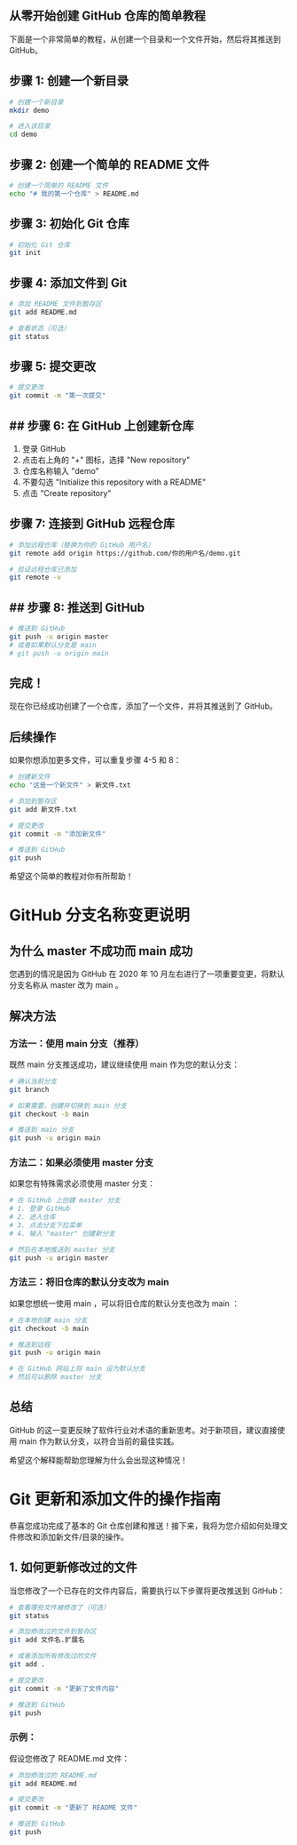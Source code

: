 ## 从零开始创建 GitHub 仓库的简单教程
下面是一个非常简单的教程，从创建一个目录和一个文件开始，然后将其推送到 GitHub。

## 步骤 1: 创建一个新目录
``` sh
# 创建一个新目录
mkdir demo

# 进入该目录
cd demo
```
## 步骤 2: 创建一个简单的 README 文件
``` sh
# 创建一个简单的 README 文件
echo "# 我的第一个仓库" > README.md
```
## 步骤 3: 初始化 Git 仓库
``` sh
# 初始化 Git 仓库
git init
```
## 步骤 4: 添加文件到 Git
``` sh
# 添加 README 文件到暂存区
git add README.md

# 查看状态（可选）
git status
```
## 步骤 5: 提交更改
``` sh
# 提交更改
git commit -m "第一次提交"
```
## ## 步骤 6: 在 GitHub 上创建新仓库
1. 登录 GitHub
2. 点击右上角的 "+" 图标，选择 "New repository"
3. 仓库名称输入 "demo"
4. 不要勾选 "Initialize this repository with a README"
5. 点击 "Create repository"
## 步骤 7: 连接到 GitHub 远程仓库
``` sh
# 添加远程仓库（替换为你的 GitHub 用户名）
git remote add origin https://github.com/你的用户名/demo.git

# 验证远程仓库已添加
git remote -v
```
## ## 步骤 8: 推送到 GitHub
``` sh
# 推送到 GitHub
git push -u origin master
# 或者如果默认分支是 main
# git push -u origin main
```
## 完成！
现在你已经成功创建了一个仓库，添加了一个文件，并将其推送到了 GitHub。

## 后续操作
如果你想添加更多文件，可以重复步骤 4-5 和 8：
``` sh
# 创建新文件
echo "这是一个新文件" > 新文件.txt

# 添加到暂存区
git add 新文件.txt

# 提交更改
git commit -m "添加新文件"

# 推送到 GitHub
git push
```
希望这个简单的教程对你有所帮助！

# GitHub 分支名称变更说明
## 为什么 master 不成功而 main 成功
您遇到的情况是因为 GitHub 在 2020 年 10 月左右进行了一项重要变更，将默认分支名称从 master 改为 main 。
## 解决方法
### 方法一：使用 main 分支（推荐）
既然 main 分支推送成功，建议继续使用 main 作为您的默认分支：
``` sh
# 确认当前分支
git branch

# 如果需要，创建并切换到 main 分支
git checkout -b main

# 推送到 main 分支
git push -u origin main
```
### 方法二：如果必须使用 master 分支
如果您有特殊需求必须使用 master 分支：
``` sh
# 在 GitHub 上创建 master 分支
# 1. 登录 GitHub
# 2. 进入仓库
# 3. 点击分支下拉菜单
# 4. 输入 "master" 创建新分支

# 然后在本地推送到 master 分支
git push -u origin master
```
### 方法三：将旧仓库的默认分支改为 main
如果您想统一使用 main ，可以将旧仓库的默认分支也改为 main ：
``` sh
# 在本地创建 main 分支
git checkout -b main

# 推送到远程
git push -u origin main

# 在 GitHub 网站上将 main 设为默认分支
# 然后可以删除 master 分支
```
## 总结
GitHub 的这一变更反映了软件行业对术语的重新思考。对于新项目，建议直接使用 main 作为默认分支，以符合当前的最佳实践。

希望这个解释能帮助您理解为什么会出现这种情况！

# Git 更新和添加文件的操作指南
恭喜您成功完成了基本的 Git 仓库创建和推送！接下来，我将为您介绍如何处理文件修改和添加新文件/目录的操作。

## 1. 如何更新修改过的文件
当您修改了一个已存在的文件内容后，需要执行以下步骤将更改推送到 GitHub：
``` sh
# 查看哪些文件被修改了（可选）
git status

# 添加修改过的文件到暂存区
git add 文件名.扩展名

# 或者添加所有修改过的文件
git add .

# 提交更改
git commit -m "更新了文件内容"

# 推送到 GitHub
git push
```
### 示例：
假设您修改了 README.md 文件：
``` sh
# 添加修改过的 README.md
git add README.md

# 提交更改
git commit -m "更新了 README 文件"

# 推送到 GitHub
git push
```
